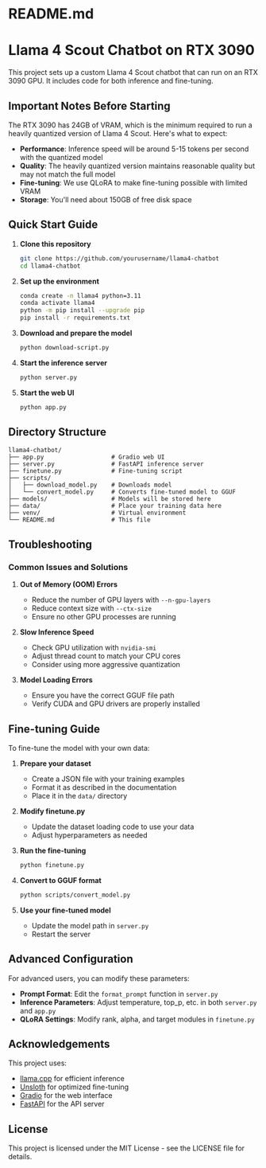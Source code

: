 # README.md

# Llama 4 Scout Chatbot on RTX 3090

This project sets up a custom Llama 4 Scout chatbot that can run on an RTX 3090 GPU. It includes code for both inference and fine-tuning.

## Important Notes Before Starting

The RTX 3090 has 24GB of VRAM, which is the minimum required to run a heavily quantized version of Llama 4 Scout. Here's what to expect:

- **Performance**: Inference speed will be around 5-15 tokens per second with the quantized model
- **Quality**: The heavily quantized version maintains reasonable quality but may not match the full model
- **Fine-tuning**: We use QLoRA to make fine-tuning possible with limited VRAM
- **Storage**: You'll need about 150GB of free disk space

## Quick Start Guide

1. **Clone this repository**
   ```bash
   git clone https://github.com/yourusername/llama4-chatbot
   cd llama4-chatbot
   ```

2. **Set up the environment**
   ```bash
   conda create -n llama4 python=3.11
   conda activate llama4
   python -m pip install --upgrade pip 
   pip install -r requirements.txt
   ```

3. **Download and prepare the model**
   ```bash
   python download-script.py
   ```

4. **Start the inference server**
   ```bash
   python server.py
   ```

5. **Start the web UI**
   ```bash
   python app.py
   ```

## Directory Structure

```
llama4-chatbot/
├── app.py                   # Gradio web UI
├── server.py                # FastAPI inference server
├── finetune.py              # Fine-tuning script
├── scripts/
│   ├── download_model.py    # Downloads model
│   └── convert_model.py     # Converts fine-tuned model to GGUF
├── models/                  # Models will be stored here
├── data/                    # Place your training data here
├── venv/                    # Virtual environment
└── README.md                # This file
```

## Troubleshooting

### Common Issues and Solutions

1. **Out of Memory (OOM) Errors**
   - Reduce the number of GPU layers with `--n-gpu-layers`
   - Reduce context size with `--ctx-size`
   - Ensure no other GPU processes are running

2. **Slow Inference Speed**
   - Check GPU utilization with `nvidia-smi`
   - Adjust thread count to match your CPU cores
   - Consider using more aggressive quantization

3. **Model Loading Errors**
   - Ensure you have the correct GGUF file path
   - Verify CUDA and GPU drivers are properly installed

## Fine-tuning Guide

To fine-tune the model with your own data:

1. **Prepare your dataset**
   - Create a JSON file with your training examples
   - Format it as described in the documentation
   - Place it in the `data/` directory

2. **Modify finetune.py**
   - Update the dataset loading code to use your data
   - Adjust hyperparameters as needed

3. **Run the fine-tuning**
   ```bash
   python finetune.py
   ```

4. **Convert to GGUF format**
   ```bash
   python scripts/convert_model.py
   ```

5. **Use your fine-tuned model**
   - Update the model path in `server.py`
   - Restart the server

## Advanced Configuration

For advanced users, you can modify these parameters:

- **Prompt Format**: Edit the `format_prompt` function in `server.py`
- **Inference Parameters**: Adjust temperature, top_p, etc. in both `server.py` and `app.py`
- **QLoRA Settings**: Modify rank, alpha, and target modules in `finetune.py`

## Acknowledgements

This project uses:
- [llama.cpp](https://github.com/ggerganov/llama.cpp) for efficient inference
- [Unsloth](https://github.com/unsloth-ai/unsloth) for optimized fine-tuning
- [Gradio](https://gradio.app/) for the web interface
- [FastAPI](https://fastapi.tiangolo.com/) for the API server

## License

This project is licensed under the MIT License - see the LICENSE file for details.
